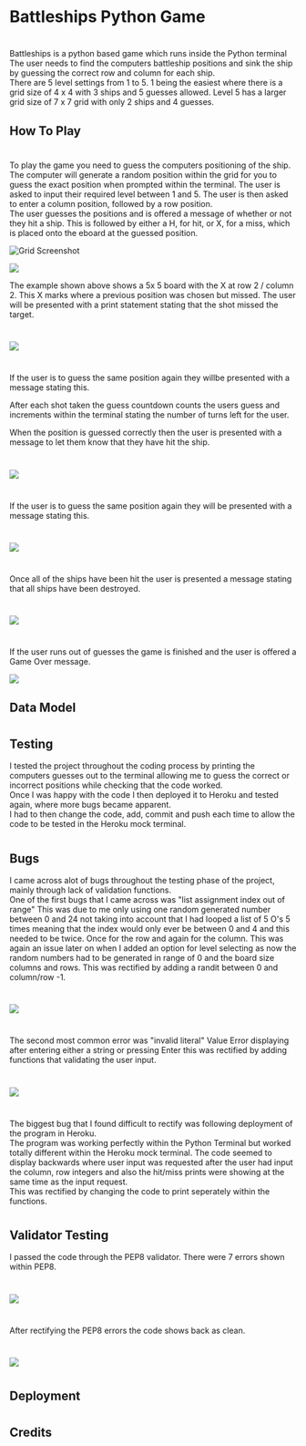 # Battleships Python Game
#
Battleships is a python based game which runs inside the Python terminal
The user needs to find the computers battleship positions and sink the ship by guessing the correct row and column for each ship.  
There are 5 level settings from 1 to 5. 1 being the easiest where there is a grid size of 4 x 4 with 3 ships and 5 guesses allowed. Level 5 has a larger grid size of 7 x 7 grid with only 2 ships and 4 guesses.  



## How To Play
#
To play the game you need to guess the computers positioning of the ship. The computer will generate a random position within the grid for you to guess the exact position when prompted within the terminal. The user is asked to input their required level between 1 and 5. The user is then asked to enter a column position, followed by a row position.  
The user guesses the positions and is offered a message of whether or not they hit a ship. This is followed by either a H, for hit, or X, for a miss, which is placed onto the eboard at the guessed position.

![Grid Screenshot](/images/grid_screenshot.JPG)
 

![](/images/grid_screenshot_x.JPG)

The example shown above shows a 5x 5 board with the X at row 2 / column 2. This X marks where a previous position was chosen but missed. The user will be presented with a print statement stating that the shot missed the target.
#
![](/images/miss_target_sc.JPG)
#
If the user is to guess the same position again they willbe presented with a message stating this.

After each shot taken the guess countdown counts the users guess and increments within the terminal stating the number of turns left for the user.

When the position is guessed correctly then the user is presented with a message to let them know that they have hit the ship.
#
![](images/hit_ship.png)
#
If the user is to guess the same position again they will be presented with a message stating this.
#
![](images/hit_twice.png)  
#
Once all of the ships have been hit the user is presented a message stating that all ships have been destroyed.  
#
![](images/sink_all.png)
#

If the user runs out of guesses the game is finished and the user is offered a Game Over message.

![](images/game_over.png)

## Data Model

#
## Testing

I tested the project throughout the coding process by printing the computers guesses out to the terminal allowing me to guess the correct or incorrect positions while checking that the code worked.  
Once I was happy with the code I then deployed it to Heroku and tested again, where more bugs became apparent.  
I had to then change the code, add, commit and push each time to allow the code to be tested in the Heroku mock terminal. 





#
## Bugs

I came across alot of bugs throughout the testing phase of the project, mainly through lack of validation functions.  
One of the first bugs that I came across was "list assignment index out of range" This was due to me only using one random generated number between 0 and 24 not taking into account that I had looped a list of 5 O's 5 times meaning that the index would only ever be between 0 and 4 and this needed to be twice. Once for the row and again for the column.  This was again an issue later on when I added an option for level selecting as now the random numbers had to be generated in range of 0 and the board size columns and rows. This was rectified by adding a randit between 0 and column/row -1. 
#
![](images/column,row_in_range.png)  
#
 The second most common error was "invalid literal" Value Error displaying after entering either a string or pressing Enter this was rectified by adding functions that validating the user input.  
#
 ![](images/invalid_literal.JPG)
#
The biggest bug that I found difficult to rectify was following deployment of the program in Heroku.  
The program was working perfectly within the Python Terminal but worked totally different within the Heroku mock terminal. The code seemed to display backwards where user input was requested after the user had input the column, row integers and also the hit/miss prints were showing at the same time as the input request.  
This was rectified by changing the code to print seperately within the functions.


#
## Validator Testing

I passed the code through the PEP8 validator. There were 7 errors shown within PEP8.
#
![](images/PEP8_check.JPG)  
#
After rectifying the PEP8 errors the code shows back as clean.
#
![](images/PEP8_final.JPG)
#
## Deployment
#
## Credits
#